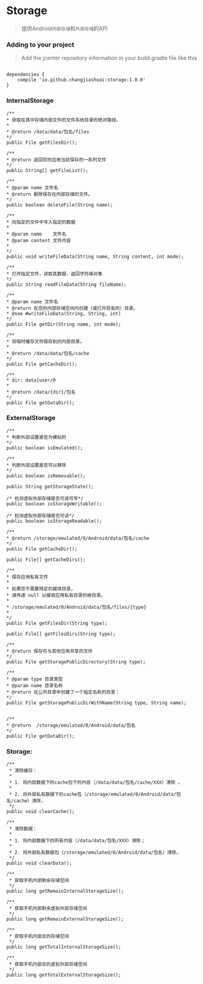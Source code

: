 # Storage

>提供Android`内部存储`和`外部存储`的API

### Adding to your project

> Add the jcenter repository information in your build.gradle file like this

```

dependencies {
	compile 'io.github.changjiashuai:storage:1.0.0'
}

```

### InternalStorage

    /**
    * 获取在其中存储内部文件的文件系统目录的绝对路径。
    *
    * @return /data/data/包名/files
    */
    public File getFilesDir();

    /**
    * @return 返回您的应用当前保存的一系列文件
    */
    public String[] getFileList();

    /**
    * @param name 文件名
    * @return 删除保存在内部存储的文件。
    */
    public boolean deleteFile(String name);

    /**
    * 向指定的文件中写入指定的数据
    *
    * @param name    文件名
    * @param content 文件内容
    *
    */
    public void writeFileData(String name, String content, int mode);

    /**
    * 打开指定文件，读取其数据，返回字符串对象
    */
    public String readFileData(String fileName);

    /**
    * @param name 文件名
    * @return 在您的内部存储空间内创建（或打开现有的）目录。
    * @see #writeFileData(String, String, int)
    */
    public File getDir(String name, int mode);

    /**
    * 将临时缓存文件保存到的内部目录。
    *
    * @return /data/data/包名/cache
    */
    public File getCacheDir();

    /**
    * dir: data|user/0
    *
    * @return /data/{dir}/包名
    */
    public File getDataDir();


### ExternalStorage

    /**
    * 判断外部设置是否为模拟的
    */
    public boolean isEmulated();

    /**
    * 判断外部设置是否可以移除
    */
    public boolean isRemovable();

    public String getStorageState();

    /* 检测虚拟外部存储是否可读可写*/
    public boolean isStorageWritable();

    /* 检测虚拟外部存储是否可读*/
    public boolean isStorageReadable();

    /**
    * @return /storage/emulated/0/Android/data/包名/cache
    */
    public File getCacheDir();

    public File[] getCacheDirs();

    /**
    * 保存应用私有文件
    *
    * 如果您不需要特定的媒体目录，
    * 请传递 null 以接收应用私有目录的根目录。
    *
    * /storage/emulated/0/Android/data/包名/files/{type}
    *
    */
    public File getFilesDir(String type);

    public File[] getFilesDirs(String type);

    /**
    * @return 保存可与其他应用共享的文件
    */
    public File getStoragePublicDirectory(String type);

    /**
    * @param type 目录类型
    * @param name 目录名称
    * @return 在公共目录中创建了一个指定名称的目录：
    */
    public File getStoragePublicDirWithName(String type, String name);


    /**
    * @return  /storage/emulated/0/Android/data/包名
    */
    public File getDataDir();

### Storage:

    /**
     * 清除缓存：
     *
     * 1. 将内部数据下的cache包下的内容（/data/data/包名/cache/XXX）清除 。
     *
     * 2. 将外部私有数据下的cache包（/storage/emulated/0/Android/data/包名/cache）清除，
     */
    public void clearCache();

    /**
     * 清除数据：
     *
     * 1. 将内部数据下的所有内容（/data/data/包名/XXX）清除；
     *
     * 2. 将外部私有数据包（/storage/emulated/0/Android/data/包名）清除，
     */
    public void clearData();

    /**
     * 获取手机内部剩余存储空间
     */
    public long getRemainInternalStorageSize();

    /**
     * 获取手机内部剩余虚拟外部存储空间
     */
    public long getRemainExternalStorageSize();

    /**
     * 获取手机内部总的存储空间
     */
    public long getTotalInternalStorageSize();

    /**
     * 获取手机内部总的虚拟外部存储空间
     */
    public long getTotalExternalStorageSize();